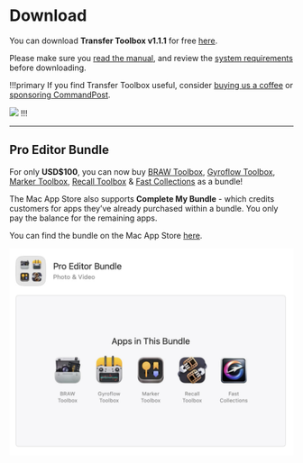 # Download

You can download **Transfer Toolbox v1.1.1** for free [here](https://github.com/latenitefilms/TransferToolbox/releases/download/1.1.1/Transfer-Toolbox-1-1-1.zip).

Please make sure you [read the manual](/how-to-use/), and review the [system requirements](/system-requirements/) before downloading.

!!!primary
If you find Transfer Toolbox useful, consider [buying us a coffee](https://www.buymeacoffee.com/latenitefilms) or [sponsoring CommandPost](https://commandpost.io/sponsor/).

<a href="https://www.buymeacoffee.com/latenitefilms" target="_blank"><img src="https://img.buymeacoffee.com/button-api/?text=Buy us a coffee &emoji=&slug=latenitefilms&button_colour=5F7FFF&font_colour=ffffff&font_family=Poppins&outline_colour=000000&coffee_colour=FFDD00" /></a>
!!!

---

## Pro Editor Bundle

For only **USD$100**, you can now buy [BRAW Toolbox](https://brawtoolbox.io), [Gyroflow Toolbox](https://gyroflowtoolbox.io), [Marker Toolbox](https://markertoolbox.io), [Recall Toolbox](https://recalltoolbox.io) & [Fast Collections](https://fastcollections.io) as a bundle!

The Mac App Store also supports **Complete My Bundle** - which credits customers for apps they’ve already purchased within a bundle. You only pay the balance for the remaining apps.

You can find the bundle on the Mac App Store [here](https://itunes.apple.com/us/app-bundle/id1717681153?mt=12).

![](/static/pro-editor-bundle.jpg)